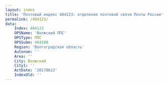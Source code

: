```yaml
---
layout: index
title: 'Почтовый индекс 404123: отделение почтовой связи Почты России'
permalink: /404123/
data:
    Index: 404123
    OPSName: 'Волжский ППС'
    OPSType: ППС
    OPSSubm: 404100
    Region: 'Волгоградская область'
    Autonom: ''
    Area: ''
    City: Волжский
    City1: ''
    ActDate: '20170622'
    IndexOld: ''
---
```

